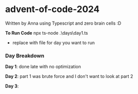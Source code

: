 # advent-of-code-2024

Written by Anna using Typescript and zero brain cells :D


**To Run Code** npx ts-node .\days\day1.ts
- replace with file for day you want to run


### Day Breakdown


**Day 1**: done late with no optimization 

**Day 2**: part 1 was brute force and I don't want to look at part 2

**Day 3**: 